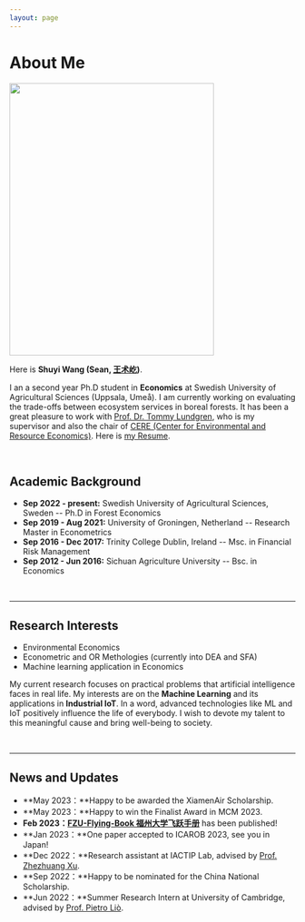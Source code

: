 ```yaml
---
layout: page
---
```


# About Me

<img src="https://seaaann.github.io/ShuyiWang.jpeg" class="floatpic" width="360" height="480">

Here is **Shuyi Wang (Sean, [王术屹](https://seaaann.github.io/file/CV.pdf))**.

I an a second year Ph.D student in **Economics** at Swedish University of Agricultural Sciences (Uppsala, Umeå). I am currently working on evaluating the trade-offs between ecosystem services in boreal forests. It has been a great pleasure to work with [Prof. Dr. Tommy Lundgren](https://scholar.google.com/citations?user=-1JnQagAAAAJ&hl=en), who is my supervisor and also the chair of [CERE (Center for Environmental and Resource Economics)](https://www.cere.se/en/start-english/). Here is [my Resume](https://seaaann.github.io/file/CV.pdf).

<br>

## Academic Background

<!-- **<font color='red'>[Highlight]</font> I am looking for PhD to start in 2025 Fall. Contact me if you have any leads!** -->

- **Sep 2022 - present:** Swedish University of Agricultural Sciences, Sweden -- Ph.D in Forest Economics
- **Sep 2019 - Aug 2021:** University of Groningen, Netherland -- Research Master in Econometrics
- **Sep 2016 - Dec 2017:** Trinity College Dublin, Ireland -- Msc. in Financial Risk Management
- **Sep 2012 - Jun 2016:** Sichuan Agriculture University -- Bsc. in Economics
<!-- - Expect to apply for a one-year MSc in the UK and will graduate in 2025. Looking for PhD position after MSc! [Online talk with me](https://calendly.com/lancecai/meet-with-lance) -->

<br>

---

## Research Interests

- Environmental Economics
- Econometric and OR Methologies (currently into DEA and SFA)
- Machine learning application in Economics

My current research focuses on practical problems that artificial intelligence faces in real life. My interests are on the **Machine Learning** and its applications in **Industrial IoT**. In a word, advanced technologies like ML and IoT positively influence the life of everybody.  I wish to devote my talent to this meaningful cause and bring well-being to society.

<br>

---

## News and Updates

- **May 2023：**Happy to be awarded the XiamenAir Scholarship.
- **May 2023：**Happy to win the Finalist Award in MCM 2023.
- **Feb 2023：**[**FZU-Flying-Book 福州大学飞跃手册**](https://fzu-fly.online/) has been published!
- **Jan 2023：**One paper accepted to ICAROB 2023, see you in Japan!
- **Dec 2022：**Research assistant at IACTIP Lab, advised by [Prof. Zhezhuang Xu](https://dqxy.fzu.edu.cn/en/info/1009/1072.htm).
- **Sep 2022：**Happy to be nominated for the China National Scholarship.
- **Jun 2022：**Summer Research Intern at University of Cambridge, advised by [Prof. Pietro Liò](https://www.cl.cam.ac.uk/~pl219/ ).

<br>
